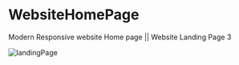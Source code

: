 # WebsiteHomePage
Modern Responsive website Home page || Website Landing Page 3

![landingPage](https://github.com/saqibbedar/WebsiteHomePage/assets/124094939/5209e8e0-9f0e-4afe-b32c-446f3e61c533)
